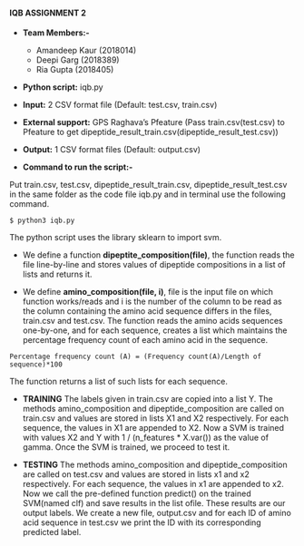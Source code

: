 #### IQB ASSIGNMENT 2

* **Team Members:-**
	- Amandeep Kaur (2018014)
	- Deepi Garg (2018389)
	- Ria Gupta (2018405)

* **Python script:**​ iqb.py

* **Input:**​  2 CSV format file (Default: test.csv, train.csv)

* **External support:**  GPS Raghava’s Pfeature (Pass train.csv(test.csv) to
Pfeature to get dipeptide_result_train.csv(dipeptide_result_test.csv))

* **Output:**​  1 CSV format files (Default: output.csv)

* **Command to run the script:-**

Put train.csv, test.csv, dipeptide_result_train.csv, dipeptide_result_test.csv
in the same folder as the code file iqb.py and in terminal use the following
command.

`$ python3 iqb.py`

The python script uses the library sklearn to import svm.

- We define a function **dipeptite_composition(file)**, the function reads the file line-by-line and stores values of dipeptide compositions in a list of lists and returns it.

- We define **amino_composition(file, i)**, file is the input file on which
function works/reads and i is the number of the column to be read as the
column containing the amino acid sequence differs in the files, train.csv
and test.csv. The function reads the amino acids sequences one-by-one, and
for each sequence, creates a list which maintains the percentage frequency
count of each amino acid in the sequence.

`Percentage frequency count (A) = (Frequency count(A)/Length of sequence)*100`

The function returns a list of such lists for each sequence.

* **TRAINING**
The labels given in train.csv are copied into a list Y.
The methods amino_composition and dipeptide_composition are called on
train.csv and values are stored in lists X1 and X2 respectively.
For each sequence, the values in X1 are appended to X2.
Now a SVM is trained with values X2 and Y with 1 / (n_features * X.var()) as
the value of gamma. Once the SVM is trained, we proceed to test it.

* **TESTING**
The methods amino_composition and dipeptide_composition are called on
test.csv and values are stored in lists x1 and x2 respectively.
For each sequence, the values in x1 are appended to x2.
Now we call the pre-defined function predict() on the trained SVM(named
clf) and save results in the list ofile. These results are our output labels.
We create a new file, output.csv and for each ID of amino acid sequence in
test.csv we print the ID with its corresponding predicted label.